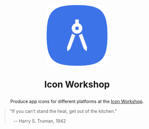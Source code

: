 <p align="center"><img src="public/assets/icon-192.png" /></p>

# <p align="center">Icon Workshop</p>
<p align="center">Produce app icons for different platforms at the <a href="https://iconworkshop.dev/" target="_blank">Icon Workshop</a>.</p>

> "If you can't stand the heat, get out of the kitchen."
>
> &nbsp;&nbsp; -- Harry S. Truman, 1942
